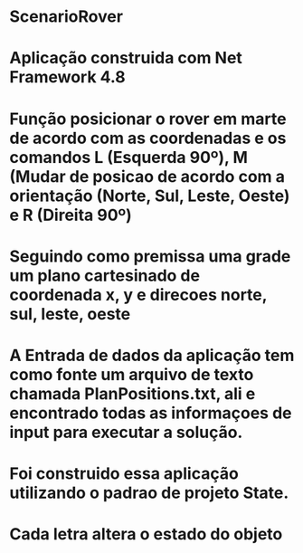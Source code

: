 # ScenarioRover

# Aplicação construida com Net Framework 4.8
# Função posicionar o rover em marte de acordo com as coordenadas e os comandos L (Esquerda 90º), M (Mudar de posicao de acordo com a orientação (Norte, Sul, Leste, Oeste) e R (Direita 90º)

# Seguindo como premissa uma grade um plano cartesinado de coordenada x, y e direcoes norte, sul, leste, oeste 

# A Entrada de dados da aplicação tem como fonte um arquivo de texto chamada PlanPositions.txt, ali e encontrado todas as informaçoes de input para executar a solução.

# Foi construido essa aplicação utilizando o padrao de projeto State.
# Cada letra altera o estado do objeto   

